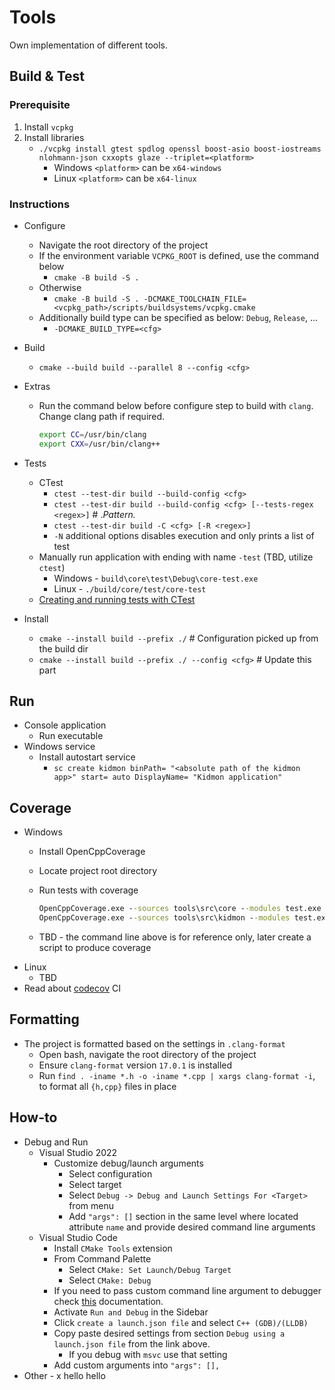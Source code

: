 # Tools

Own implementation of different tools.

## Build & Test

### Prerequisite

1. Install `vcpkg`
2. Install libraries
    * `./vcpkg install gtest spdlog openssl boost-asio boost-iostreams nlohmann-json cxxopts glaze --triplet=<platform>`
        * Windows `<platform>` can be `x64-windows`
        * Linux   `<platform>` can be `x64-linux`

### Instructions

* Configure
    * Navigate the root directory of the project
    * If the environment variable `VCPKG_ROOT` is defined, use the command below
        * `cmake -B build -S .`
    * Otherwise
        * `cmake -B build -S . -DCMAKE_TOOLCHAIN_FILE=<vcpkg_path>/scripts/buildsystems/vcpkg.cmake`
    * Additionally build type can be specified as below: `Debug`, `Release`, ...
        * `-DCMAKE_BUILD_TYPE=<cfg>`
* Build
    * `cmake --build build --parallel 8 --config <cfg>`
* Extras
    * Run the command below before configure step to build with `clang`. Change clang path if required.

        ```bash
        export CC=/usr/bin/clang
        export CXX=/usr/bin/clang++
        ```

* Tests
    * CTest
        * `ctest --test-dir build --build-config <cfg>`
        * `ctest --test-dir build --build-config <cfg> [--tests-regex <regex>]`  # .*Pattern.*
        * `ctest --test-dir build -C <cfg> [-R <regex>]`
        * `-N` additional options disables execution and only prints a list of test
    * Manually run application with ending with name `-test` (TBD, utilize `ctest`)
        * Windows - `build\core\test\Debug\core-test.exe`
        * Linux - `./build/core/test/core-test`
    * [Creating and running tests with CTest](https://coderefinery.github.io/cmake-workshop/testing/)
* Install
    * `cmake --install build --prefix ./`   # Configuration picked up from the build dir
    * `cmake --install build --prefix ./ --config <cfg>`    # Update this part

## Run

* Console application
    * Run executable
* Windows service
    * Install autostart service
        * `sc create kidmon binPath= "<absolute path of the kidmon app>" start= auto DisplayName= "Kidmon application"`

## Coverage

* Windows
    * Install OpenCppCoverage
    * Locate project root directory
    * Run tests with coverage

        ```bat
        OpenCppCoverage.exe --sources tools\src\core --modules test.exe --export_type=html:.reports/core/  -- out\build\x64-Debug\test\core\core-test.exe
        OpenCppCoverage.exe --sources tools\src\kidmon --modules test.exe --export_type=html:.reports/kidmon/  -- out\build\x64-Debug\test\kidmon\kidmon-test.exe
        ```

    * TBD - the command line above is for reference only, later create a script to produce coverage
* Linux
    * TBD
* Read about [codecov](https://docs.codecov.com/docs/quick-start) CI

## Formatting

* The project is formatted based on the settings in `.clang-format`
    * Open bash, navigate the root directory of the project
    * Ensure `clang-format` version `17.0.1` is installed
    * Run `find . -iname *.h -o -iname *.cpp | xargs clang-format -i`, to format all `{h,cpp}` files in place

## How-to

* Debug and Run
    * Visual Studio 2022
        * Customize debug/launch arguments
            * Select configuration
            * Select target
            * Select `Debug -> Debug and Launch Settings For <Target>` from menu
            * Add `"args": []` section in the same level where located attribute `name` and provide desired command line arguments
    * Visual Studio Code
        * Install `CMake Tools` extension
        * From Command Palette
            * Select `CMake: Set Launch/Debug Target`
            * Select `CMake: Debug`
        * If you need to pass custom command line argument to debugger check [this](https://github.com/microsoft/vscode-cmake-tools/blob/main/docs/debug-launch.md) documentation.
        * Activate `Run and Debug` in the Sidebar
        * Click `create a launch.json file` and select `C++ (GDB)/(LLDB)`
        * Copy paste desired settings from section `Debug using a launch.json file` from the link above.
            * If you debug with `msvc` use that setting
        * Add custom arguments into `"args": [],`
* Other - x
hello
hello
